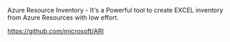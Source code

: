 Azure Resource Inventory - It's a Powerful tool to create EXCEL inventory from Azure Resources with low effort.

https://github.com/microsoft/ARI
